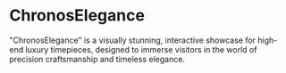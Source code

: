 # ChronosElegance
"ChronosElegance" is a visually stunning, interactive showcase for high-end luxury timepieces, designed to immerse visitors in the world of precision craftsmanship and timeless elegance.
